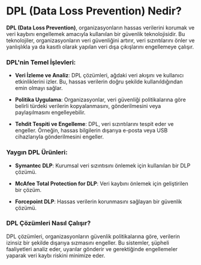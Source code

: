 # DPL (Data Loss Prevention) Nedir?

**DPL (Data Loss Prevention)**, organizasyonların hassas verilerini korumak ve veri kaybını engellemek amacıyla kullanılan bir güvenlik teknolojisidir. Bu teknolojiler, organizasyonların veri güvenliğini artırır, veri sızıntılarını önler ve yanlışlıkla ya da kasıtlı olarak yapılan veri dışa çıkışlarını engellemeye çalışır.

### DPL'nin Temel İşlevleri:

- **Veri İzleme ve Analiz**: DPL çözümleri, ağdaki veri akışını ve kullanıcı etkinliklerini izler. Bu, hassas verilerin doğru şekilde kullanıldığından emin olmayı sağlar.
  
- **Politika Uygulama**: Organizasyonlar, veri güvenliği politikalarına göre belirli türdeki verilerin kopyalanmasını, gönderilmesini veya paylaşılmasını engelleyebilir.

- **Tehdit Tespiti ve Engelleme**: DPL, veri sızıntılarını tespit eder ve engeller. Örneğin, hassas bilgilerin dışarıya e-posta veya USB cihazlarıyla gönderilmesini engeller.

### Yaygın DPL Ürünleri:

- **Symantec DLP**: Kurumsal veri sızıntısını önlemek için kullanılan bir DLP çözümü.

- **McAfee Total Protection for DLP**: Veri kaybını önlemek için geliştirilen bir çözüm.

- **Forcepoint DLP**: Hassas verilerin korunmasını sağlayan bir güvenlik çözümü.

### DPL Çözümleri Nasıl Çalışır?

DPL çözümleri, organizasyonların güvenlik politikalarına göre, verilerin izinsiz bir şekilde dışarıya sızmasını engeller. Bu sistemler, şüpheli faaliyetleri analiz eder, uyarılar gönderir ve gerektiğinde engellemeler yaparak veri kaybı riskini minimize eder.
